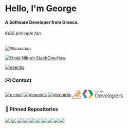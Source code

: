 <h1 align="left">Hello, I'm George</h1>

<h4 align="left">A Software Developer from Greece.</h3>

<h6 align="left">KISS principle fan</h6>

<img src="./images/esentis.gif" heigth="200" width="200" alt="Waaaaaaa" />

[![Omid Nikrah StackOverflow](https://github-readme-stackoverflow.vercel.app/?userID=12413404&layout=compact&theme=dark)](https://stackoverflow.com/users/12413404/esentis)

<a href="https://pub.dev/publishers/esentis.dev/packages">
<p align="left"> <img src="https://img.shields.io/badge/Published-Libraries-0175ca?style=for-the-badge&logo=flutter" alt="esentis" /> </p>
<a/>

### :envelope: Contact

<p align="left"><a href="mailto:esentakos@yahoo.gr" target="blank"><img align="center" src="https://cdn.worldvectorlogo.com/logos/mail-ios.svg" alt="e-mail" height="30" width="30" /></a>
<a href="https://linkedin.com/in/gleonidis" target="blank"><img align="center" src="https://cdn.worldvectorlogo.com/logos/linkedin-icon-2.svg" alt="gleonidis" height="30" width="30" /></a>
<a href="https://play.google.com/store/apps/dev?id=7040603848130357887" target="blank"><img align="center" src="https://cdn.worldvectorlogo.com/logos/google-play-5.svg" alt="gleonidis" height="30" width="30" /></a>
<a href="https://stackoverflow.com/users/12413404/esentis?tab=profile" target="blank"><img align="center" src="images/stack.svg" alt="stackOverflow" height="30" width="30" /></a>
<a href="https://g.dev/esen" target="blank"><img align="center" src="images/google-developers.svg" alt="Google Developers" height="30"  /></a>
</p>

### :pushpin: Pinned Repositories

<a href="https://github.com/esentis/Flutter-Movies-Application">
  <img align="center" src="https://github-readme-stats-esentis.vercel.app/api/pin/?username=esentis&repo=Flutter-Movies-Application&theme=github_dark" />
</a>
<a href="https://github.com/esentis/string_extensions">
  <img align="center" src="https://github-readme-stats-esentis.vercel.app/api/pin/?username=esentis&repo=string_extensions&theme=github_dark" />
</a>
<a href="https://github.com/esentis/multiple_search_selection">
  <img align="center" src="https://github-readme-stats-esentis.vercel.app/api/pin/?username=esentis&repo=multiple_search_selection&theme=github_dark" />
</a>
<a href="https://github.com/esentis/photocanvas">
  <img align="center" src="https://github-readme-stats-esentis.vercel.app/api/pin/?username=esentis&repo=photocanvas&theme=github_dark" />
</a>
<a href="https://github.com/esentis/personal-website-flutter">
  <img align="center" src="https://github-readme-stats-esentis.vercel.app/api/pin/?username=esentis&repo=personal-website-flutter&theme=github_dark" />
</a>
<a href="https://github.com/esentis/ieemdb-adopse-2021">
  <img align="center" src="https://github-readme-stats-esentis.vercel.app/api/pin/?username=esentis&repo=ieemdb-adopse-2021&theme=github_dark" />
</a>
<a href="https://github.com/esentis/Blue-Waves-Flutter">
  <img align="center" src="https://github-readme-stats-esentis.vercel.app/api/pin/?username=esentis&repo=Blue-Waves-Flutter&theme=github_dark" />
</a>
<a href="https://github.com/esentis/load_switch">
  <img align="center" src="https://github-readme-stats-esentis.vercel.app/api/pin/?username=esentis&repo=load_switch&theme=github_dark" />
</a>
<a href="https://github.com/esentis/Real-Pet-Online-Catalog">
  <img align="center" src="https://github-readme-stats-esentis.vercel.app/api/pin/?username=esentis&repo=Real-Pet-Online-Catalog&theme=github_dark" />
</a>
<a href="https://github.com/esentis/feelm-movie-guru">
  <img align="center" src="https://github-readme-stats-esentis.vercel.app/api/pin/?username=esentis&repo=feelm-movie-guru&theme=github_dark" />
</a>
